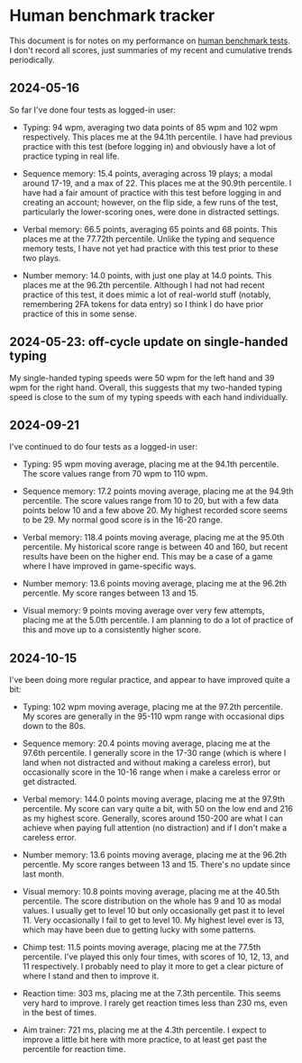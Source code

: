 # Human benchmark tracker

This document is for notes on my performance on [human benchmark
tests](https://humanbenchmark.com/). I don't record all scores, just
summaries of my recent and cumulative trends periodically.

## 2024-05-16

So far I've done four tests as logged-in user:

* Typing: 94 wpm, averaging two data points of 85 wpm and 102 wpm
  respectively. This places me at the 94.1th percentile. I have had
  previous practice with this test (before logging in) and obviously
  have a lot of practice typing in real life.

* Sequence memory: 15.4 points, averaging across 19 plays; a modal
  around 17-19, and a max of 22. This places me at the 90.9th
  percentile. I have had a fair amount of practice with this test
  before logging in and creating an account; however, on the flip
  side, a few runs of the test, particularly the lower-scoring ones,
  were done in distracted settings.

* Verbal memory: 66.5 points, averaging 65 points and 68 points. This
  places me at the 77.72th percentile. Unlike the typing and sequence
  memory tests, I have not yet had practice with this test prior to
  these two plays.

* Number memory: 14.0 points, with just one play at 14.0 points. This
  places me at the 96.2th percentile. Although I had not had recent
  practice of this test, it does mimic a lot of real-world stuff
  (notably, remembering 2FA tokens for data entry) so I think I do
  have prior practice of this in some sense.

## 2024-05-23: off-cycle update on single-handed typing

My single-handed typing speeds were 50 wpm for the left hand and 39
wpm for the right hand. Overall, this suggests that my two-handed
typing speed is close to the sum of my typing speeds with each hand
individually.

## 2024-09-21

I've continued to do four tests as a logged-in user:

* Typing: 95 wpm moving average, placing me at the 94.1th
  percentile. The score values range from 70 wpm to 110 wpm.

* Sequence memory: 17.2 points moving average, placing me at the
  94.9th percentile. The score values range from 10 to 20, but with a
  few data points below 10 and a few above 20. My highest recorded
  score seems to be 29. My normal good score is in the 16-20 range.

* Verbal memory: 118.4 points moving average, placing me at the 95.0th
  percentile. My historical score range is between 40 and 160, but
  recent results have been on the higher end. This may be a case of a
  game where I have improved in game-specific ways.

* Number memory: 13.6 points moving average, placing me at the 96.2th
  percentle. My score ranges between 13 and 15.

* Visual memory: 9 points moving average over very few attempts,
  placing me at the 5.0th percentile. I am planning to do a lot of
  practice of this and move up to a consistently higher score.

## 2024-10-15

I've been doing more regular practice, and appear to have improved
quite a bit:

* Typing: 102 wpm moving average, placing me at the 97.2th
  percentile. My scores are generally in the 95-110 wpm range with
  occasional dips down to the 80s.

* Sequence memory: 20.4 points moving average, placing me at the
  97.6th percentile. I generally score in the 17-30 range (which is
  where I land when not distracted and without making a careless
  error), but occasionally score in the 10-16 range when i make a
  careless error or get distracted.

* Verbal memory: 144.0 points moving average, placing me at the 97.9th
  percentile. My score can vary quite a bit, with 50 on the low end
  and 216 as my highest score. Generally, scores around 150-200 are
  what I can achieve when paying full attention (no distraction) and
  if I don't make a careless error.

* Number memory: 13.6 points moving average, placing me at the 96.2th
  percentle. My score ranges between 13 and 15. There's no update
  since last month.

* Visual memory: 10.8 points moving average, placing me at the 40.5th
  percentile. The score distribution on the whole has 9 and 10 as
  modal values. I usually get to level 10 but only occasionally get
  past it to level 11. Very occasionally I fail to get to level 10. My
  highest level ever is 13, which may have been due to getting lucky
  with some patterns.

* Chimp test: 11.5 points moving average, placing me at the 77.5th
  percentile. I've played this only four times, with scores of 10, 12,
  13, and 11 respectively. I probably need to play it more to get a
  clear picture of where I stand and then to improve it.

* Reaction time: 303 ms, placing me at the 7.3th percentile. This seems
  very hard to improve. I rarely get reaction times less than 230 ms,
  even in the best of times.

* Aim trainer: 721 ms, placing me at the 4.3th percentile. I expect to
  improve a little bit here with more practice, to at least get past
  the percentile for reaction time.
